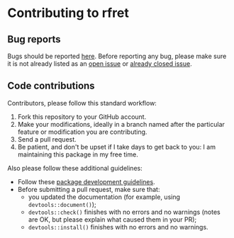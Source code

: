 # Contributing to rfret

## Bug reports

Bugs should be reported [here][bugs]. Before reporting any bug, please make sure
it is not already listed as an [open issue][open-issues] or
[already closed issue][closed-issues].

## Code contributions

Contributors, please follow this standard workflow:

1. Fork this repository to your GitHub account.
2. Make your modifications, ideally in a branch named after the particular
   feature or modification you are contributing.
3. Send a pull request.
4. Be patient, and don't be upset if I take days to get back to you: I am
   maintaining this package in my free time.

Also please follow these additional guidelines:

- Follow these [package development guidelines][r-pkg].
- Before submitting a pull request, make sure that:
    * you updated the documentation (for example, using `devtools::document()`);
    * `devtools::check()` finishes with no errors and no warnings (notes are OK,
      but please explain what caused them in your PR);
    * `devtools::install()` finishes with no errors and no warnings.


[r-pkg]: http://r-pkgs.had.co.nz
[bugs]: https://github.com/Guilz/rfret/issues/new
[open-issues]: https://github.com/Guilz/rfret/issues
[closed-issues]: https://github.com/Guilz/rfret/issues?q=is%3Aissue+is%3Aclosed
